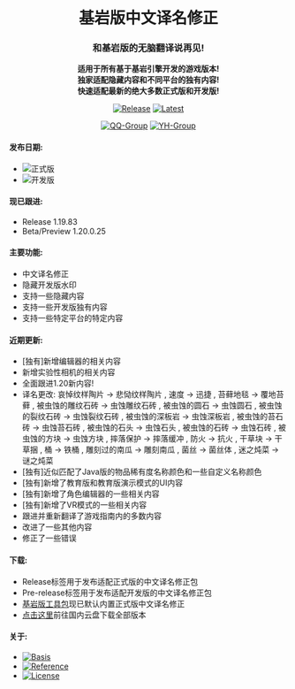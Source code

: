 <div align="center">

<h1>基岩版中文译名修正</h1>

<h3>和基岩版的无脑翻译说再见!</h3>

<b>适用于所有基于基岩引擎开发的游戏版本!<br>独家适配隐藏内容和不同平台的独有内容!<br>快速适配最新的绝大多数正式版和开发版!</b>

[![Release](https://img.shields.io/github/v/release/Spectrollay/mclang_cn?color=20A162&label=正式版)](https://github.com/Spectrollay/mclang_cn/releases/latest)   [![Latest](https://img.shields.io/github/v/release/Spectrollay/mclang_cn?color=43B244&include_prereleases&label=最新版)](https://github.com/Spectrollay/mclang_cn/releases)

[![QQ-Group](https://img.shields.io/badge/QQ-%E7%BE%A4%E7%BB%84-blue)](http://qm.qq.com/cgi-bin/qm/qr?_wv=1027&k=WVA6aPqtv99hiYleW7vUq5OsBIufCAB1&authKey=B0%2BaXMCTqnmQrGh0wzCZTyWTIPyHS%2FPEM5QXcFfVwroFowNnzs6Yg1er1%2F8Fekqp&noverify=0&group_code=833473609)   [![YH-Group](https://img.shields.io/badge/云湖-%E7%BE%A4%E7%BB%84-blue)](https://yhfx.jwznb.com/share?key=VyTE7W7sLwRl&ts=1684642802 )

</div>

<h4>发布日期:</h4>

- ![正式版](https://img.shields.io/github/release-date/Spectrollay/mclang_cn?label=%E6%AD%A3%E5%BC%8F%E7%89%88)
- ![开发版](https://img.shields.io/github/release-date-pre/Spectrollay/mclang_cn?label=%E5%BC%80%E5%8F%91%E7%89%88)

<h4>现已跟进:</h4>

- Release 1.19.83
- Beta/Preview 1.20.0.25

<h4>主要功能:</h4>

- 中文译名修正
- 隐藏开发版水印
- 支持一些隐藏内容
- 支持一些开发版独有内容
- 支持一些特定平台的特定内容

<h4>近期更新:</h4>

- [独有]新增编辑器的相关内容
- 新增实验性相机的相关内容
- 全面跟进1.20新内容!
- 译名更改: 哀悼纹样陶片 -> 悲恸纹样陶片 , 速度 -> 迅捷 , 苔藓地毯 -> 覆地苔藓 , 被虫蚀的雕纹石砖 -> 虫蚀雕纹石砖 , 被虫蚀的圆石 -> 虫蚀圆石 , 被虫蚀的裂纹石砖 -> 虫蚀裂纹石砖 , 被虫蚀的深板岩 -> 虫蚀深板岩 , 被虫蚀的苔石砖 -> 虫蚀苔石砖 , 被虫蚀的石头 -> 虫蚀石头 , 被虫蚀的石砖 -> 虫蚀石砖 , 被虫蚀的方块 -> 虫蚀方块 , 摔落保护 -> 摔落缓冲 , 防火 -> 抗火 , 干草块 -> 干草捆 , 桶 -> 铁桶 , 雕刻过的南瓜 -> 雕刻南瓜 , 菌丝 -> 菌丝体 , 迷之炖菜 -> 谜之炖菜
- [独有]近似匹配了Java版的物品稀有度名称颜色和一些自定义名称颜色
- [独有]新增了教育版和教育版演示模式的UI内容
- [独有]新增了角色编辑器的一些相关内容
- [独有]新增了VR模式的一些相关内容
- 跟进并重新翻译了游戏指南内的多数内容
- 改进了一些其他内容
- 修正了一些错误

<h4>下载:</h4>

- Release标签用于发布适配正式版的中文译名修正包
- Pre-release标签用于发布适配开发版的中文译名修正包
- [基岩版工具包](https://github.com/Spectrollay/mcpack_bk)现已默认内置正式版中文译名修正
- [点击这里](https://pan.huang1111.cn/s/5eOAul?path=/)前往国内云盘下载全部版本

<h4>关于:</h4>

- [![Basis](https://img.shields.io/badge/%E5%9F%BA%E4%BA%8E-Minecraft%20Wiki-ff69b4)](https://minecraft.fandom.com/zh/wiki/Minecraft_Wiki)
- [![Reference](https://img.shields.io/badge/%E5%8F%82%E8%80%83-Crowdin-ff69b4)](https://crowdin.com/translate/minecraft/10038/enus-zhcn?filter=basic&value=0)
- [![License](https://img.shields.io/badge/%E5%8D%8F%E8%AE%AE-CC%20BY--NC--SA%204.0-ff69b4)](https://creativecommons.org/licenses/by-nc-sa/4.0/deed.zh-Hans)
